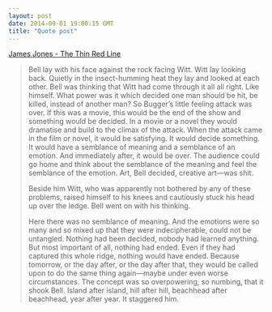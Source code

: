 ```yaml
---
layout: post
date: 2014-09-01 19:00:15 GMT
title: "Quote post"
---
```

<a href="http://www.amazon.in/gp/product/0385324081/ref=as_li_tl?ie=UTF8&camp=3626&creative=24822&creativeASIN=0385324081&linkCode=as2&tag=arpstum-21">James Jones - The Thin Red Line</a><img src="http://ir-in.amazon-adsystem.com/e/ir?t=arpstum-21&l=as2&o=31&a=0385324081" width="1" height="1" border="0" alt="" style="border:none !important; margin:0px !important;" />

<blockquote><p>Bell lay with his face against the rock facing Witt. Witt lay looking back. Quietly in the insect-humming heat they lay and looked at each other. Bell was thinking that Witt had come through it all all right. Like himself. What power was it which decided one man should be hit, be killed, instead of another man? So Bugger’s little feeling attack was over. If this was a movie, this would be the end of the show and something would be decided. In a movie or a novel they would dramatise and build to the climax of the attack. When the attack came in the film or novel, it would be satisfying. It would decide something. It would have a semblance of meaning and a semblance of an emotion. And immediately after, it would be over. The audience could go home and think about the semblance of the meaning and feel the semblance of the emotion. Art, Bell decided, creative art—was shit. </p>

<p>Beside him Witt, who was apparently not bothered by any of these problems, raised himself to his knees and cautiously stuck his head up over the ledge. Bell went on with his thinking. </p>

<p>Here there was no semblance of meaning. And the emotions were so many and so mixed up that they were indecipherable, could not be untangled. Nothing had been decided, nobody had learned anything. But most important of all, nothing had ended. Even if they had captured this whole ridge, nothing would have ended. Because tomorrow, or the day after, or the day after that, they would be called upon to do the same thing again—maybe under even worse circumstances. The concept was so overpowering, so numbing, that it shook Bell. Island after island, hill after hill, beachhead after beachhead, year after year. It staggered him.</p></blockquote>